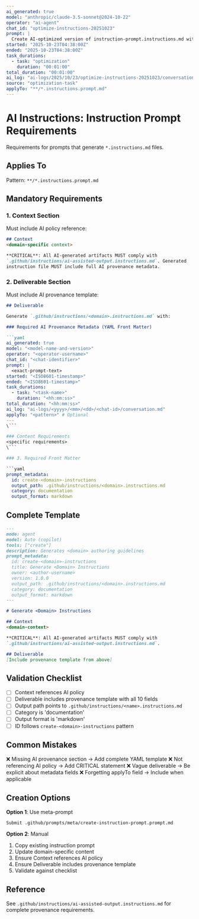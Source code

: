 ```yaml
---
ai_generated: true
model: "anthropic/claude-3.5-sonnet@2024-10-22"
operator: "ai-agent"
chat_id: "optimize-instructions-20251023"
prompt: |
  Create AI-optimized version of instruction-prompt.instructions.md with minimal tokens
started: "2025-10-23T04:38:00Z"
ended: "2025-10-23T04:38:00Z"
task_durations:
  - task: "optimization"
    duration: "00:01:00"
total_duration: "00:01:00"
ai_log: "ai-logs/2025/10/23/optimize-instructions-20251023/conversation.md"
source: "optimization-task"
applyTo: "**/*.instructions.prompt.md"
---
```


# AI Instructions: Instruction Prompt Requirements

Requirements for prompts that generate `*.instructions.md` files.

## Applies To
Pattern: `**/*.instructions.prompt.md`

## Mandatory Requirements

### 1. Context Section
Must include AI policy reference:

```markdown
## Context
<domain-specific context>

**CRITICAL**: All AI-generated artifacts MUST comply with
`.github/instructions/ai-assisted-output.instructions.md`. Generated
instruction file MUST include full AI provenance metadata.
```

### 2. Deliverable Section
Must include AI provenance template:

```markdown
## Deliverable

Generate `.github/instructions/<domain>.instructions.md` with:

### Required AI Provenance Metadata (YAML Front Matter)

```yaml
ai_generated: true
model: "<model-name-and-version>"
operator: "<operator-username>"
chat_id: "<chat-identifier>"
prompt: |
  <exact-prompt-text>
started: "<ISO8601-timestamp>"
ended: "<ISO8601-timestamp>"
task_durations:
  - task: "<task-name>"
    duration: "<hh:mm:ss>"
total_duration: "<hh:mm:ss>"
ai_log: "ai-logs/<yyyy>/<mm>/<dd>/<chat-id>/conversation.md"
applyTo: "<pattern>" # Optional
---
\```

### Content Requirements
<specific requirements>
\```

### 3. Required Front Matter

```yaml
prompt_metadata:
  id: create-<domain>-instructions
  output_path: .github/instructions/<domain>.instructions.md
  category: documentation
  output_format: markdown
```

## Complete Template

```markdown
---
mode: agent
model: Auto (copilot)
tools: ["create"]
description: Generates <domain> authoring guidelines
prompt_metadata:
  id: create-<domain>-instructions
  title: Generate <Domain> Instructions
  owner: <author-username>
  version: 1.0.0
  output_path: .github/instructions/<domain>.instructions.md
  category: documentation
  output_format: markdown
---

# Generate <Domain> Instructions

## Context
<domain-context>

**CRITICAL**: All AI-generated artifacts MUST comply with
`.github/instructions/ai-assisted-output.instructions.md`.

## Deliverable
[Include provenance template from above]
```

## Validation Checklist
- [ ] Context references AI policy
- [ ] Deliverable includes provenance template with all 10 fields
- [ ] Output path points to `.github/instructions/<name>.instructions.md`
- [ ] Category is 'documentation'
- [ ] Output format is 'markdown'
- [ ] ID follows `create-<domain>-instructions` pattern

## Common Mistakes
❌ Missing AI provenance section → Add complete YAML template
❌ Not referencing AI policy → Add CRITICAL statement
❌ Vague deliverable → Be explicit about metadata fields
❌ Forgetting applyTo field → Include when applicable

## Creation Options

**Option 1**: Use meta-prompt
```
Submit .github/prompts/meta/create-instruction-prompt.prompt.md
```

**Option 2**: Manual
1. Copy existing instruction prompt
2. Update domain-specific content
3. Ensure Context references AI policy
4. Ensure Deliverable includes provenance template
5. Validate against checklist

## Reference
See `.github/instructions/ai-assisted-output.instructions.md` for complete provenance requirements.

